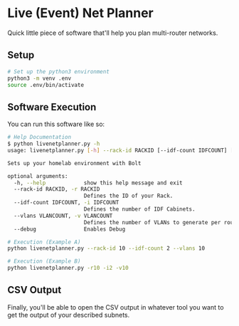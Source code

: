 # Live (Event) Net Planner

Quick little piece of software that'll help you plan multi-router networks. 

## Setup

```bash
# Set up the python3 environment
python3 -m venv .env
source .env/bin/activate
```

## Software Execution

You can run this software like so:

```bash
# Help Documentation
$ python livenetplanner.py -h
usage: livenetplanner.py [-h] --rack-id RACKID [--idf-count IDFCOUNT] [--vlans VLANCOUNT] [--debug]

Sets up your homelab environment with Bolt

optional arguments:
  -h, --help            show this help message and exit
  --rack-id RACKID, -r RACKID
                        Defines the ID of your Rack.
  --idf-count IDFCOUNT, -i IDFCOUNT
                        Defines the number of IDF Cabinets.
  --vlans VLANCOUNT, -v VLANCOUNT
                        Defines the number of VLANs to generate per router.
  --debug               Enables Debug

# Execution (Example A)
python livenetplanner.py --rack-id 10 --idf-count 2 --vlans 10

# Execution (Example B)
python livenetplanner.py -r10 -i2 -v10
```

## CSV Output

Finally, you'll be able to open the CSV output in whatever tool you want to get the output of your described subnets.
